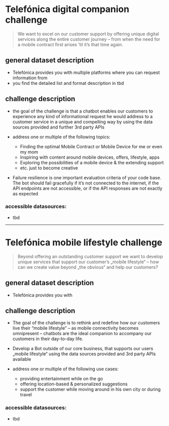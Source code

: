 # Telefónica digital companion challenge
> We want to excel on our customer support by offering unique digital services along the entire customer journey – from when the need for a mobile contract first arises ’til it’s that time again.

## general dataset description
- Telefónica provides you with multiple platforms where you can request information from
- you find the detailed list and format description in tbd

## challenge description
- the goal of the challenge is that a chatbot enables our customers to experience any kind of informational request he would address to a customer service in a unique and compelling way by using the data sources provided and further 3rd party APIs


- address one or multiple of the following topics:
  - Finding the optimal Mobile Contract or Mobile Device for me or even my mom
  - Inspiring with content around mobile devices, offers, lifestyle, apps
  - Exploring the possibilities of a mobile device & the extending support
  - etc. just to become creative


- Failure resilience is one important evaluation criteria of your code base. The bot should fail gracefully if it’s not connected to the internet, if the API endpoints are not accessible, or if the API responses are not exactly as expected

### accessible datasources:
- tbd

---

# Telefónica mobile lifestyle challenge
> Beyond offering an outstanding customer support we want to develop unique services that support our customer’s „mobile lifestyle“ – how can we create value beyond „the obvious“ and help our customers?

## general dataset description
- Telefónica provides you with

## challenge description
- The goal of the challenge is to rethink and redefine how our customers live their “mobile lifestyle” – as mobile connectivity becomes omnipresent – chatbots are the ideal companion to accompany our customers in their day-to-day life.


- Develop a Bot outside of our core business, that supports our users „mobile lifestyle“ using the data sources provided and 3rd party APIs available


- address one or multiple of the following use cases:
  - providing entertainment while on the go
  - offering location-based & personalized suggestions
  - support the customer while moving around in his own city or during travel

### accessible datasources:
- tbd
